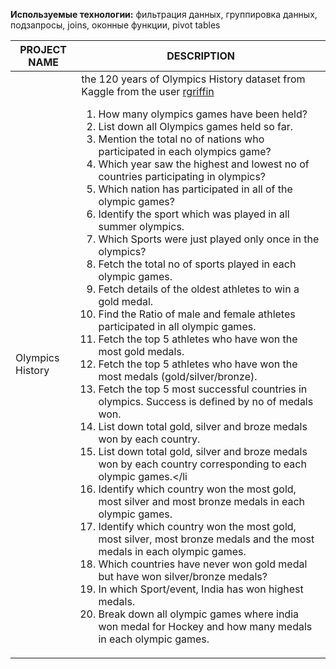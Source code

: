 **Используемые технологии:** фильтрация данных, группировка данных, подзапросы, joins, оконные функции, pivot tables

| PROJECT NAME | DESCRIPTION |
| ------------- | ------------- |
|Olympics History|the 120 years of Olympics History dataset from Kaggle from the user [rgriffin](https://www.kaggle.com/heesoo37/120-years-of-olympic-history-athletes-and-results) <ol><li>How many olympics games have been held?</li><li>List down all Olympics games held so far.</li><li>Mention the total no of nations who participated in each olympics game?</li><li>Which year saw the highest and lowest no of countries participating in olympics?</li><li>Which nation has participated in all of the olympic games?</li><li>Identify the sport which was played in all summer olympics.</li><li>Which Sports were just played only once in the olympics?</li><li>Fetch the total no of sports played in each olympic games.</li><li>Fetch details of the oldest athletes to win a gold medal.</li><li>Find the Ratio of male and female athletes participated in all olympic games.</li><li>Fetch the top 5 athletes who have won the most gold medals.</li><li>Fetch the top 5 athletes who have won the most medals (gold/silver/bronze).</li><li>Fetch the top 5 most successful countries in olympics. Success is defined by no of medals won.</li><li>List down total gold, silver and broze medals won by each country.</li><li>List down total gold, silver and broze medals won by each country corresponding to each olympic games.</li<li>Identify which country won the most gold, most silver and most bronze medals in each olympic games.</li><li>Identify which country won the most gold, most silver, most bronze medals and the most medals in each olympic games.</li><li>Which countries have never won gold medal but have won silver/bronze medals?</li><li>In which Sport/event, India has won highest medals.</li><li>Break down all olympic games where india won medal for Hockey and how many medals in each olympic games.</li></ol>|
